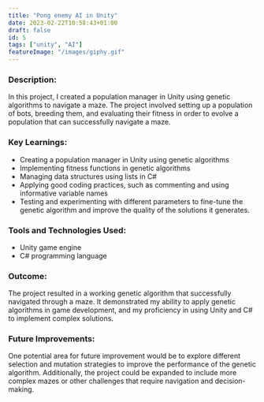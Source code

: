 ```yaml
---
title: "Pong enemy AI in Unity"
date: 2023-02-22T10:58:43+01:00
draft: false
id: 5
tags: ["unity", "AI"]
featureImage: "/images/giphy.gif"
---
```


### **Description:** 

In this project, I created a population manager in Unity using genetic algorithms to navigate a maze. The project involved setting up a population of bots, breeding them, and evaluating their fitness in order to evolve a population that can successfully navigate a maze.

### **Key Learnings:**

-   Creating a population manager in Unity using genetic algorithms
-   Implementing fitness functions in genetic algorithms
-   Managing data structures using lists in C#
-   Applying good coding practices, such as commenting and using informative variable names
-   Testing and experimenting with different parameters to fine-tune the genetic algorithm and improve the quality of the solutions it generates.
<!-- 
```html
    <html>
        <head>
        <title>Test</title>
        </head>
``` -->
       
### **Tools and Technologies Used:**

-   Unity game engine
-   C# programming language

### **Outcome:**

The project resulted in a working genetic algorithm that successfully navigated through a maze. It demonstrated my ability to apply genetic algorithms in game development, and my proficiency in using Unity and C# to implement complex solutions.

### **Future Improvements:**

One potential area for future improvement would be to explore different selection and mutation strategies to improve the performance of the genetic algorithm. Additionally, the project could be expanded to include more complex mazes or other challenges that require navigation and decision-making.